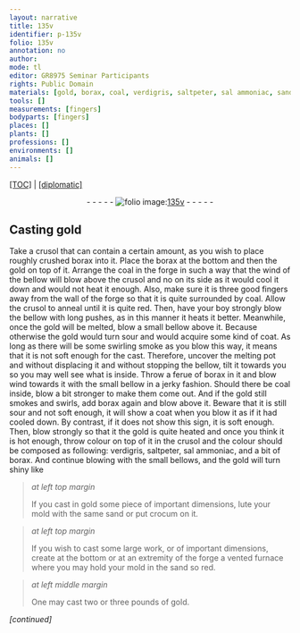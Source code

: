 ```yaml
---
layout: narrative
title: 135v
identifier: p-135v
folio: 135v
annotation: no
author:
mode: tl
editor: GR8975 Seminar Participants
rights: Public Domain
materials: [gold, borax, coal, verdigris, saltpeter, sal ammoniac, sand, crocum]
tools: []
measurements: [fingers]
bodyparts: [fingers]
places: []
plants: []
professions: []
environments: []
animals: []
---
```


 <p><a href="{{ site.baseurl }}/translation/">[TOC]</a> | <a href="{{ site.baseurl }}/texts/p-135v_tc/" target="_blank">[diplomatic]</a></p><div class="folio" align="center">- - - - - <a href="http://gallica.bnf.fr/ark:/12148/btv1b10500001g/f276.item.r=" target="_blank"><img src="https://cu-mkp.github.io/2017-workshop-edition/assets/photo-icon.png" alt="folio image: " style="display:inline-block; margin-bottom:-3px;"/>135v</a> - - - - - </div>  
  

## Casting <span class="m">gold</span>

 
Take a crusol that can contain a certain amount, as you wish to place roughly crushed <span class="m">borax</span> into it. Place <span class="x">the <span class="m">borax</span></span> at the bottom and then the <span class="m">gold</span> on top of it. Arrange the <span class="m">coal</span> in the forge in such a way that the wind of the bellow will blow above the crusol and no on its side as it would cool it down and would not heat it enough. Also, make sure it is three good <span class="ms"><span class="bp">fingers</span></span> away from the wall of the forge so that it is quite surrounded by <span class="m">coal</span>. Allow the crusol to anneal until it is quite red. Then, have your boy strongly blow the bellow with long pushes, as in this manner it heats it better. Meanwhile, once the <span class="m">gold</span> will be melted, blow a small bellow above it. Because <span class="x">otherwise</span> the <span class="m">gold</span> would turn sour and would acquire some kind of coat. As long as there will be some swirling smoke as you blow this way, it means that it is not soft enough for the cast. Therefore, uncover the melting pot and without displacing it and without stopping the bellow, tilt it towards you so you may well see what is inside. Throw a ferue of <span class="m">borax</span> in it and blow wind towards it with the small bellow in a jerky fashion. Should there be <span class="m">coal</span> inside, blow a bit stronger to make them come out. And if the <span class="m">gold</span> still smokes and swirls, add <span class="m">borax</span> again and blow above it. Beware that it is still sour and not soft enough, it will show a coat when you blow it as if it had cooled down. By contrast, if it does not show this sign, it is soft enough. Then, blow strongly so that it <span class="x">the <span class="m">gold</span></span> is quite heated and once you think it is hot enough, throw colour on top of it in the crusol and the colour should be composed as following: <span class="m">verdigris</span>, <span class="m">saltpeter</span>, <span class="m">sal ammoniac</span>, and a bit of <span class="m">borax</span>. And continue blowing with the small bellows, and the <span class="m">gold</span> will turn shiny like
 
> *at left top margin*
> 
> 
>   If you cast in <span class="m">gold</span> some piece of important <span class="x">dimensions</span>, lute your mold with the same <span class="m">sand</span> or put <span class="m">crocum</span> on it.
 
> *at left top margin*
> 
> 
>   If you wish to cast some large work, or of important <span class="x">dimensions</span>, create at the bottom or at an extremity of the forge a vented furnace where you may hold your mold in the <span class="m">sand</span> so red.
 
> *at left middle margin*
> 
> 
>   One may cast two or three pounds of <span class="m">gold</span>.
 
*[continued]*
 
 